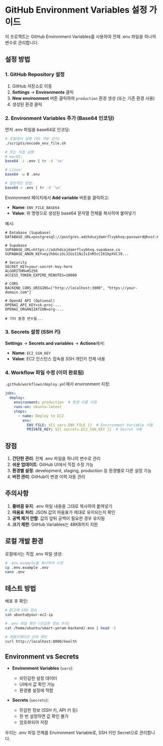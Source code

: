 # GitHub Environment Variables 설정 가이드

이 프로젝트는 GitHub Environment Variables를 사용하여 전체 .env 파일을 하나의 변수로 관리합니다.

## 설정 방법

### 1. GitHub Repository 설정

1. GitHub 저장소로 이동
2. **Settings** → **Environments** 클릭
3. **New environment** 버튼 클릭하여 `production` 환경 생성 (또는 기존 환경 사용)
4. 생성된 환경 클릭

### 2. Environment Variables 추가 (Base64 인코딩)

먼저 .env 파일을 base64로 인코딩:

```bash
# 로컬에서 실행 (OS 자동 감지)
./scripts/encode_env_file.sh

# 또는 직접 실행
# macOS:
base64 -i .env | tr -d '\n'

# Linux:
base64 -w 0 .env

# 일반적인 방법:
base64 < .env | tr -d '\n'
```

Environment 페이지에서 **Add variable** 버튼을 클릭하고:

- **Name**: `ENV_FILE_BASE64`
- **Value**: 위 명령으로 생성된 base64 문자열 전체를 복사하여 붙여넣기

예시:
```
# Database (Supabase)
DATABASE_URL=postgresql://postgres.adzhdsajdamrflvybhxq:password@host:6543/postgres

# Supabase
SUPABASE_URL=https://adzhdsajdamrflvybhxq.supabase.co
SUPABASE_ANON_KEY=eyJhbGciOiJIUzI1NiIsInR5cCI6IkpXVCJ9...

# Security
SECRET_KEY=your-secret-key-here
ALGORITHM=HS256
ACCESS_TOKEN_EXPIRE_MINUTES=10080

# CORS
BACKEND_CORS_ORIGINS=["http://localhost:3000", "https://your-domain.com"]

# OpenAI API (Optional)
OPENAI_API_KEY=sk-proj-...
OPENAI_ORGANIZATION=org-...

# 기타 환경 변수들...
```

### 3. Secrets 설정 (SSH 키)

**Settings** → **Secrets and variables** → **Actions**에서:

- **Name**: `EC2_SSH_KEY`
- **Value**: EC2 인스턴스 접속용 SSH 개인키 전체 내용

### 4. Workflow 파일 수정 (이미 완료됨)

`.github/workflows/deploy.yml`에서 environment 지정:

```yaml
jobs:
  deploy:
    environment: production  # 환경 이름 지정
    runs-on: ubuntu-latest
    steps:
      - name: Deploy to EC2
        env:
          ENV_FILE: ${{ vars.ENV_FILE }}  # Environment Variable 사용
          PRIVATE_KEY: ${{ secrets.EC2_SSH_KEY }}  # Secret 사용
```

## 장점

1. **간단한 관리**: 전체 .env 파일을 하나의 변수로 관리
2. **쉬운 업데이트**: GitHub UI에서 직접 수정 가능
3. **환경별 설정**: development, staging, production 등 환경별로 다른 설정 가능
4. **버전 관리**: GitHub이 변경 이력 자동 관리

## 주의사항

1. **줄바꿈 유지**: .env 파일 내용을 그대로 복사하여 붙여넣기
2. **따옴표 처리**: JSON 값의 따옴표가 제대로 유지되는지 확인
3. **공백 제거 안함**: 값의 앞뒤 공백이 필요한 경우 유지됨
4. **크기 제한**: GitHub Variables는 48KB까지 지원

## 로컬 개발 환경

로컬에서는 직접 .env 파일 생성:

```bash
# .env.example을 복사하여 수정
cp .env.example .env
nano .env
```

## 테스트 방법

배포 후 확인:
```bash
# EC2에 SSH 접속
ssh ubuntu@your-ec2-ip

# .env 파일 확인 (민감한 정보 주의)
cat /home/ubuntu/smart-yoram-backend/.env | head -5

# 애플리케이션 상태 확인
curl http://localhost:8000/health
```

## Environment vs Secrets

- **Environment Variables** (`vars`): 
  - 비민감한 설정 데이터
  - UI에서 값 확인 가능
  - 환경별 설정에 적합

- **Secrets** (`secrets`):
  - 민감한 정보 (SSH 키, API 키 등)
  - 한 번 설정하면 값 확인 불가
  - 암호화되어 저장

우리는 .env 파일 전체를 Environment Variable로, SSH 키만 Secret으로 관리합니다.